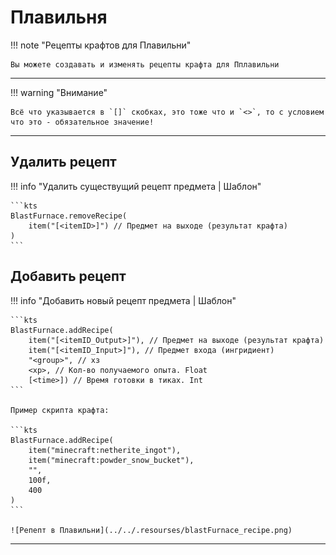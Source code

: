 # Плавильня

!!! note "Рецепты крафтов для Плавильни"

	Вы можете создавать и изменять рецепты крафта для Пплавильни

---

!!! warning "Внимание"

	Всё что указывается в `[]` скобках, это тоже что и `<>`, то с условием что это - обязательное значение!

---

## Удалить рецепт

!!! info "Удалить существущий рецепт предмета | Шаблон"

	```kts
	BlastFurnace.removeRecipe(
		item("[<itemID>]") // Предмет на выходе (результат крафта)
	)
	```

## Добавить рецепт

!!! info "Добавить новый рецепт предмета | Шаблон"

	```kts
	BlastFurnace.addRecipe(
		item("[<itemID_Output>]"), // Предмет на выходе (результат крафта)
		item("[<itemID_Input>]"), // Предмет входа (ингридиент)
		"<group>", // хз
		<xp>, // Кол-во получаемого опыта. Float
		[<time>]) // Время готовки в тиках. Int
	```

	Пример скрипта крафта:

	```kts
	BlastFurnace.addRecipe(
		item("minecraft:netherite_ingot"),
		item("minecraft:powder_snow_bucket"),
		"",
		100f,
		400
	)
	```

	![Репепт в Плавильни](../../.resourses/blastFurnace_recipe.png)

---